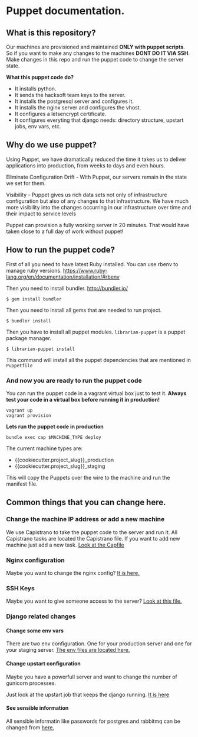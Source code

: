 # Puppet documentation.

## What is this repository?

Our machines are provisioned and maintained **ONLY with puppet scripts**. So if you want to make any changes to the machines **DONT DO IT VIA SSH**. Make changes in this repo and run the puppet code to change the server state. 

**What this puppet code do?**

- It installs python.
- It sends the hacksoft team keys to the server.
- It installs the postgresql server and configures it.
- It installs the nginx server and configures the vhost.
- It configures a letsencrypt certificate.
- It configures everyting that django needs: directory structure, upstart jobs, env vars, etc.

## Why do we use puppet?
Using Puppet, we have dramatically reduced the time it takes us to deliver applications into production, from weeks to days and even hours.

Eliminate Configuration Drift - With Puppet, our servers remain in the state we set for them.

Visibility - Puppet gives us rich data sets not only of infrastructure configuration but also of any changes to that infrastructure. We have much more visibility into the changes occurring in our infrastructure over time and their impact to service levels

Puppet can provision a fully working server in 20 minutes. That would have taken close to a full day of work without puppet!

## How to run the puppet code?
First of all you need to have latest Ruby installed. You can use rbenv to manage ruby versions.
https://www.ruby-lang.org/en/documentation/installation/#rbenv

Then you need to install bundler. http://bundler.io/

```
$ gem install bundler
```

Then you need to install all gems that are needed to run project.

```
$ bundler install
```

Then you have to install all puppet modules. ``librarian-puppet`` is a puppet package manager.

```
$ librarian-puppet install
```
This command will install all the puppet dependencies that are mentioned in `Puppetfile`

### And now you are ready to run the puppet code

You can run the puppet code in a vagrant virtual box just to test it. **Always test your code in a virtual box before running it in production!**

```
vagrant up
vagrant provision
```

**Lets run the puppet code in production**

```
bundle exec cap $MACHINE_TYPE deploy
```
The current machine types are:

- {{cookiecutter.project_slug}}_production
- {{cookiecutter.project_slug}}_staging

This will copy the Puppets over the wire to the machine and run the manifest file.

## Common things that you can change here.

### Change the machine IP address or add a new machine

We use Capistrano to take the puppet code to the server and run it. All Capistrano tasks are located the Capistrano file. If you want to add new machine just add a new task.  [Look at the Capfile](/Capfile)

### Nginx configuration

Maybe you want to change the nginx config? [It is here.](/puppet/modules/{{cookiecutter.project_slug}}/templates/nginx.conf.erb)

### SSH Keys

Maybe you want to give someone access to the server? [Look at this file.](/puppet/modules/hacksoft/auth.pp)

### Django related changes

#### Change some env vars

There are two env configuration. One for your production server and one for your staging server. [The env files are located here.](/puppet/modules/vault/templates/{{cookiecutter.project_slug}})

#### Change upstart configuration

Maybe you have a powerfull server and want to change the number of gunicorn processes.

Just look at the upstart job that keeps the django running. [It is here](/puppet/modules/{{cookiecutter.project_slug}}/templates/upstart.conf.erb)

#### See sensible information
All sensible informatin like passwords for postgres and rabbitmq can be changed from [here.](/puppet/modules/vault/templates/{{cookiecutter.project_slug}})
